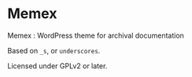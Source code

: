 # Memex

Memex : WordPress theme for archival documentation

Based on `_s`, or `underscores`.

Licensed under GPLv2 or later.